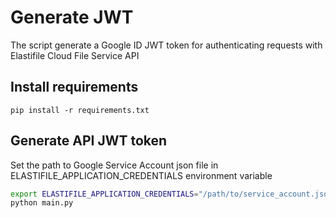 # Generate JWT

The script generate a Google ID JWT token for authenticating requests with Elastifile Cloud File Service API

## Install requirements

```
pip install -r requirements.txt
```

## Generate API JWT token
Set the path to Google Service Account json file in ELASTIFILE_APPLICATION_CREDENTIALS environment variable
```bash
export ELASTIFILE_APPLICATION_CREDENTIALS="/path/to/service_account.json"
python main.py

```